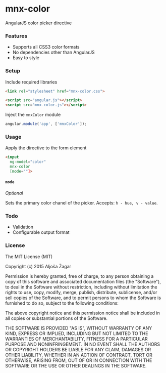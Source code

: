 # mnx-color

AngularJS color picker directive

### Features

+ Supports all CSS3 color formats
+ No dependencies other than AngularJS
+ Easy to style

### Setup

Include required libraries

``` html
<link rel="stylesheet" href="mnx-color.css">

<script src="angular.js"></script>
<script src="mnx-color.js"></script>
```

Inject the `mnxColor` module

``` js
angular.module('app', ['mnxColor']);
```

### Usage

Apply the directive to the form element

``` html
<input
  ng-model="color"
  mnx-color
  [mode=""]>
```

#### `mode`
*Optional*

Sets the primary color chanel of the picker.
Accepts: `h - hue, v - value`.

### Todo

+ Validation
+ Configurable output format

### License

The MIT License (MIT)

Copyright (c) 2015 Aljoša Žagar

Permission is hereby granted, free of charge, to any person obtaining a copy
of this software and associated documentation files (the "Software"), to deal
in the Software without restriction, including without limitation the rights
to use, copy, modify, merge, publish, distribute, sublicense, and/or sell
copies of the Software, and to permit persons to whom the Software is
furnished to do so, subject to the following conditions:

The above copyright notice and this permission notice shall be included in
all copies or substantial portions of the Software.

THE SOFTWARE IS PROVIDED "AS IS", WITHOUT WARRANTY OF ANY KIND, EXPRESS OR
IMPLIED, INCLUDING BUT NOT LIMITED TO THE WARRANTIES OF MERCHANTABILITY,
FITNESS FOR A PARTICULAR PURPOSE AND NONINFRINGEMENT. IN NO EVENT SHALL THE
AUTHORS OR COPYRIGHT HOLDERS BE LIABLE FOR ANY CLAIM, DAMAGES OR OTHER
LIABILITY, WHETHER IN AN ACTION OF CONTRACT, TORT OR OTHERWISE, ARISING FROM,
OUT OF OR IN CONNECTION WITH THE SOFTWARE OR THE USE OR OTHER DEALINGS IN
THE SOFTWARE.
